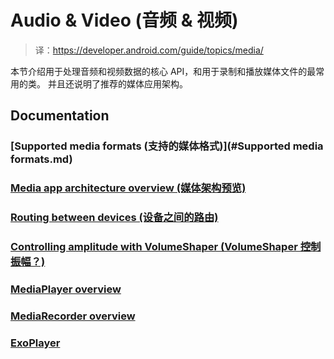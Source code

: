 # Audio & Video (音频 & 视频)

> 译：https://developer.android.com/guide/topics/media/

本节介绍用于处理音频和视频数据的核心 API，和用于录制和播放媒体文件的最常用的类。
并且还说明了推荐的媒体应用架构。

## Documentation

### [Supported media formats (支持的媒体格式)](#Supported media formats.md)

### [Media app architecture overview (媒体架构预览)]()

### [Routing between devices (设备之间的路由)]()

### [Controlling amplitude with VolumeShaper (VolumeShaper 控制振幅？)]()

### [MediaPlayer overview]()

### [MediaRecorder overview]()

### [ExoPlayer]()
